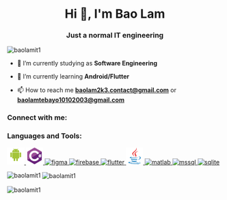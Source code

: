 <h1 align="center">Hi 👋, I'm Bao Lam</h1>
<h3 align="center">Just a normal IT engineering</h3>

<p align="left"> <img src="https://komarev.com/ghpvc/?username=baolamit1&label=Profile%20views&color=0e75b6&style=flat" alt="baolamit1" /> </p>

- 🔭 I’m currently studying as **Software Engineering**

- 🌱 I’m currently learning **Android/Flutter**

- 📫 How to reach me **baolam2k3.contact@gmail.com**  or  **baolamtebayo10102003@gmail.com**

<h3 align="left">Connect with me:</h3>
<p align="left">
</p>

<h3 align="left">Languages and Tools:</h3>
<p align="left"> <a href="https://developer.android.com" target="_blank" rel="noreferrer"> <img src="https://raw.githubusercontent.com/devicons/devicon/master/icons/android/android-original-wordmark.svg" alt="android" width="40" height="40"/> </a> <a href="https://www.w3schools.com/cs/" target="_blank" rel="noreferrer"> <img src="https://raw.githubusercontent.com/devicons/devicon/master/icons/csharp/csharp-original.svg" alt="csharp" width="40" height="40"/> </a> <a href="https://www.figma.com/" target="_blank" rel="noreferrer"> <img src="https://www.vectorlogo.zone/logos/figma/figma-icon.svg" alt="figma" width="40" height="40"/> </a> <a href="https://firebase.google.com/" target="_blank" rel="noreferrer"> <img src="https://www.vectorlogo.zone/logos/firebase/firebase-icon.svg" alt="firebase" width="40" height="40"/> </a> <a href="https://flutter.dev" target="_blank" rel="noreferrer"> <img src="https://www.vectorlogo.zone/logos/flutterio/flutterio-icon.svg" alt="flutter" width="40" height="40"/> </a> <a href="https://www.java.com" target="_blank" rel="noreferrer"> <img src="https://raw.githubusercontent.com/devicons/devicon/master/icons/java/java-original.svg" alt="java" width="40" height="40"/> </a> <a href="https://www.mathworks.com/" target="_blank" rel="noreferrer"> <img src="https://upload.wikimedia.org/wikipedia/commons/2/21/Matlab_Logo.png" alt="matlab" width="40" height="40"/> </a> <a href="https://www.microsoft.com/en-us/sql-server" target="_blank" rel="noreferrer"> <img src="https://www.svgrepo.com/show/303229/microsoft-sql-server-logo.svg" alt="mssql" width="40" height="40"/> </a> <a href="https://www.sqlite.org/" target="_blank" rel="noreferrer"> <img src="https://www.vectorlogo.zone/logos/sqlite/sqlite-icon.svg" alt="sqlite" width="40" height="40"/> </a> </p>

<p><img align="left" src="https://github-readme-stats.vercel.app/api/top-langs?username=baolamit1&show_icons=true&locale=en&layout=compact" alt="baolamit1" /></p>

<p>&nbsp;<img align="center" src="https://github-readme-stats.vercel.app/api?username=baolamit1&show_icons=true&locale=en" alt="baolamit1" /></p>

<p><img align="center" src="https://github-readme-streak-stats.herokuapp.com/?user=baolamit1&" alt="baolamit1" /></p>

